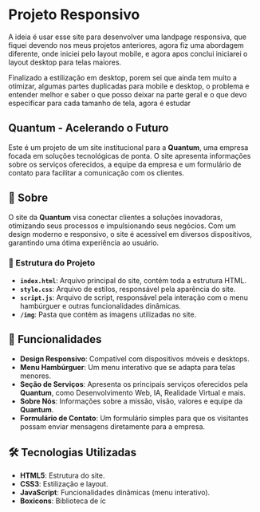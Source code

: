 # Projeto Responsivo

A ideia é usar esse site para desenvolver uma landpage responsiva, que fiquei devendo nos meus projetos anteriores, agora fiz uma abordagem diferente, onde iniciei pelo layout mobile, e agora apos conclui iniciarei o layout desktop para telas maiores.

Finalizado a estilização em desktop, porem sei que ainda tem muito a otimizar, algumas partes duplicadas para mobile e desktop, o problema e entender melhor e saber o que posso deixar na parte geral e o que devo especificar para cada tamanho de tela, agora é estudar


## Quantum - Acelerando o Futuro

Este é um projeto de um site institucional para a **Quantum**, uma empresa focada em soluções tecnológicas de ponta. O site apresenta informações sobre os serviços oferecidos, a equipe da empresa e um formulário de contato para facilitar a comunicação com os clientes.

## 📝 Sobre

O site da **Quantum** visa conectar clientes a soluções inovadoras, otimizando seus processos e impulsionando seus negócios. Com um design moderno e responsivo, o site é acessível em diversos dispositivos, garantindo uma ótima experiência ao usuário.

### 📂 Estrutura do Projeto

- **`index.html`**: Arquivo principal do site, contém toda a estrutura HTML.
- **`style.css`**: Arquivo de estilos, responsável pela aparência do site.
- **`script.js`**: Arquivo de script, responsável pela interação com o menu hambúrguer e outras funcionalidades dinâmicas.
- **`/img`**: Pasta que contém as imagens utilizadas no site.

## 🚀 Funcionalidades

- **Design Responsivo**: Compatível com dispositivos móveis e desktops.
- **Menu Hambúrguer**: Um menu interativo que se adapta para telas menores.
- **Seção de Serviços**: Apresenta os principais serviços oferecidos pela **Quantum**, como Desenvolvimento Web, IA, Realidade Virtual e mais.
- **Sobre Nós**: Informações sobre a missão, visão, valores e equipe da **Quantum**.
- **Formulário de Contato**: Um formulário simples para que os visitantes possam enviar mensagens diretamente para a empresa.

## 🛠️ Tecnologias Utilizadas

- **HTML5**: Estrutura do site.
- **CSS3**: Estilização e layout.
- **JavaScript**: Funcionalidades dinâmicas (menu interativo).
- **Boxicons**: Biblioteca de íc


